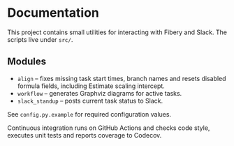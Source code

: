 # Documentation

This project contains small utilities for interacting with Fibery and Slack. The scripts live under `src/`.

## Modules
- `align` – fixes missing task start times, branch names and resets disabled formula fields, including Estimate scaling intercept.
- `workflow` – generates Graphviz diagrams for active tasks.
- `slack_standup` – posts current task status to Slack.

See `config.py.example` for required configuration values.

Continuous integration runs on GitHub Actions and checks code style,
executes unit tests and reports coverage to Codecov.
